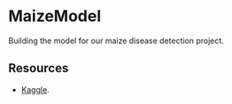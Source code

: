 # MaizeModel

Building the model for our maize disease detection project.

## Resources

- [Kaggle](https://www.kaggle.com/datasets/smaranjitghose/corn-or-maize-leaf-disease-dataset).
